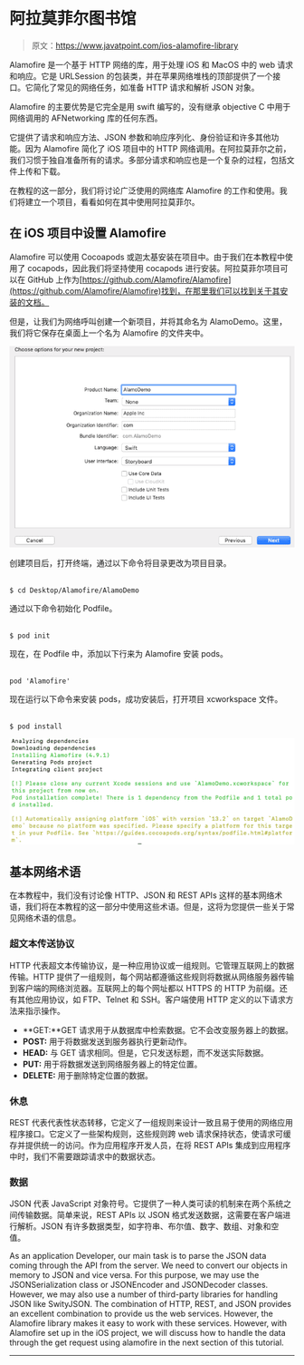 # 阿拉莫菲尔图书馆

> 原文：<https://www.javatpoint.com/ios-alamofire-library>

Alamofire 是一个基于 HTTP 网络的库，用于处理 iOS 和 MacOS 中的 web 请求和响应。它是 URLSession 的包装类，并在苹果网络堆栈的顶部提供了一个接口。它简化了常见的网络任务，如准备 HTTP 请求和解析 JSON 对象。

Alamofire 的主要优势是它完全是用 swift 编写的，没有继承 objective C 中用于网络调用的 AFNetworking 库的任何东西。

它提供了请求和响应方法、JSON 参数和响应序列化、身份验证和许多其他功能。因为 Alamofire 简化了 iOS 项目中的 HTTP 网络调用。在阿拉莫菲尔之前，我们习惯于独自准备所有的请求。多部分请求和响应也是一个复杂的过程，包括文件上传和下载。

在教程的这一部分，我们将讨论广泛使用的网络库 Alamofire 的工作和使用。我们将建立一个项目，看看如何在其中使用阿拉莫菲尔。

## 在 iOS 项目中设置 Alamofire

Alamofire 可以使用 Cocoapods 或迦太基安装在项目中。由于我们在本教程中使用了 cocapods，因此我们将坚持使用 cocapods 进行安装。阿拉莫菲尔项目可以在 GitHub 上作为[https://github.com/Alamofire/Alamofire](https://github.com/Alamofire/Alamofire)找到，在那里我们可以找到关于其安装的文档。

但是，让我们为网络呼叫创建一个新项目，并将其命名为 AlamoDemo。这里，我们将它保存在桌面上一个名为 Alamofire 的文件夹中。

![Alamofire Library](img/cf94cbf760b2ccffffdda76ac6d28978.png)

创建项目后，打开终端，通过以下命令将目录更改为项目目录。

```

$ cd Desktop/Alamofire/AlamoDemo

```

通过以下命令初始化 Podfile。

```

$ pod init

```

现在，在 Podfile 中，添加以下行来为 Alamofire 安装 pods。

```

pod 'Alamofire'

```

现在运行以下命令来安装 pods，成功安装后，打开项目 xcworkspace 文件。

```

$ pod install

```

![Alamofire Library](img/f617526d914b5112e6dc7d661c8ad331.png)

## 基本网络术语

在本教程中，我们没有讨论像 HTTP、JSON 和 REST APIs 这样的基本网络术语，我们将在本教程的这一部分中使用这些术语。但是，这将为您提供一些关于常见网络术语的信息。

### 超文本传送协议

HTTP 代表超文本传输协议，是一种应用协议或一组规则。它管理互联网上的数据传输。HTTP 提供了一组规则，每个网站都遵循这些规则将数据从网络服务器传输到客户端的网络浏览器。互联网上的每个网址都以 HTTPS 的 HTTP 为前缀。还有其他应用协议，如 FTP、Telnet 和 SSH。客户端使用 HTTP 定义的以下请求方法来指示操作。

*   **GET:**GET 请求用于从数据库中检索数据。它不会改变服务器上的数据。
*   **POST:** 用于将数据发送到服务器执行更新动作。
*   **HEAD:** 与 GET 请求相同。但是，它只发送标题，而不发送实际数据。
*   **PUT:** 用于将数据发送到网络服务器上的特定位置。
*   **DELETE:** 用于删除特定位置的数据。

### 休息

REST 代表代表性状态转移，它定义了一组规则来设计一致且易于使用的网络应用程序接口。它定义了一些架构规则，这些规则跨 web 请求保持状态，使请求可缓存并提供统一的访问。作为应用程序开发人员，在将 REST APIs 集成到应用程序中时，我们不需要跟踪请求中的数据状态。

### 数据

JSON 代表 JavaScript 对象符号。它提供了一种人类可读的机制来在两个系统之间传输数据。简单来说，REST APIs 以 JSON 格式发送数据，这需要在客户端进行解析。JSON 有许多数据类型，如字符串、布尔值、数字、数组、对象和空值。

As an application Developer, our main task is to parse the JSON data coming through the API from the server. We need to convert our objects in memory to JSON and vice versa. For this purpose, we may use the JSONSerialization class or JSONEncoder and JSONDecoder classes. However, we may also use a number of third-party libraries for handling JSON like SwityJSON. The combination of HTTP, REST, and JSON provides an excellent combination to provide us the web services. However, the Alamofire library makes it easy to work with these services. However, with Alamofire set up in the iOS project, we will discuss how to handle the data through the get request using alamofire in the next section of this tutorial.

* * *